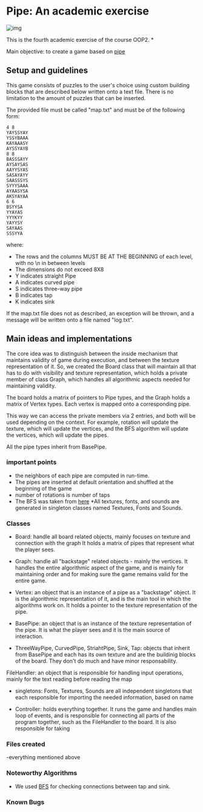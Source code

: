 # Pipe: An academic exercise
![img](https://i.imgur.com/91AFoZg.png)

This is the fourth academic exercise of the course OOP2.
* 

Main objective: to create a game based on [pipe](https://www.crazygames.com/game/pipe)

## Setup and guidelines
This game consists of puzzles to the user's choice using custom building blocks that are described below written onto a text file.
There is no limitation to the amount of puzzles that can be inserted.

The provided file must be called "map.txt" and must be of the following form:

```
4 8
YAYSSYAY
YSSYBAAA
KAYAAASY
AYSSYAYB
8 8
BASSSAYY
AYSAYSAS
AAYYSYAS
SASAYAYY
SAASSSYS
SYYYSAAA
AYAASYSA
AKSYAYAA
6 6
BSYYSA
YYAYAS
YYYKYY
YAYYSY
SAYAAS
SSSYYA
```

where:
* The rows and the columns MUST BE AT THE BEGINNING of each level, with no \n in between levels
* The dimensions do not exceed 8X8
* Y indicates straight Pipe
* A indicates curved pipe
* S indicates three-way pipe 
* B indicates tap
* K indicates sink

If the map.txt file does not as described, an exception will be thrown, and a message will be written onto a file named "log.txt".

## Main ideas and implementations

The core idea was to distinguish between the inside mechanism that maintains validity of game during execution, 
and between the texture representation of it. So, we created the Board class that will maintain all that has to do
with visibility and texture representation, which holds a private member of class Graph, which handles all algorithmic aspects needed
for maintaining validity.

The board holds a matrix of pointers to Pipe types, and the Graph holds a matrix of Vertex types. Each vertex is mapped onto
a corresponding pipe.

This way we can access the private members via 2 entries, and both will be used depending on the context.
For example, rotation will update the texture, which will update the vertices, and the BFS algorithm will update the vertices, 
which will update the pipes. 

All the pipe types inherit from BasePipe.

### important points
* the neighbors of each pipe are computed in run-time.
* The pipes are inserted at default orientation and shuffled at the beginning of the game
* number of rotations is number of taps
* The BFS was taken from [here](https://www.geeksforgeeks.org/breadth-first-search-or-bfs-for-a-graph/)
*All textures, fonts, and sounds are generated in singleton classes named Textures, Fonts and Sounds.


### Classes

* Board: handle all board related objects, mainly focuses on texture and connection with the graph
	It holds a matrix of pipes that represent what the player sees.

* Graph: handle all "backstage" related objects - mainly the vertices. It handles the entire algorithmic aspect of the game,
and is mainly for maintaining order and for making sure the game remains valid for the entire game.

* Vertex: an object that is an instance of a pipe as a "backstage" object. It is the algorithmic representation of it,
and is the main tool in which the algorithms work on. It holds a pointer to the texture representation of the pipe.

* BasePipe: an object that is an instance of the texture representation of the pipe. It is what the player sees and it is the main
source of interaction. 
 
* ThreeWayPipe, CurvedPipe, StriahtPipe, Sink, Tap: objects that inherit from BasePipe and each has its own texture 
and are the buildinig blocks of the board. They don't do much and have minor responsability.

FileHandler: an object that is responsible for handling input operations, mainly for the text reading before reading the map

* singletons: Fonts, Textures, Sounds are all independent singletons that each responsible for importing the needed information, 
based on name

* Controller: holds everything together. It runs the game and handles main loop of events, and is responsible for connecting all parts
of the program together, such as the FileHandler to the board. It is also responsible for taking 
### Files created
-everything mentioned above

### Noteworthy Algorithms
* We used [BFS](https://www.geeksforgeeks.org/breadth-first-search-or-bfs-for-a-graph/) for checking connections between tap and sink.
### Known Bugs

